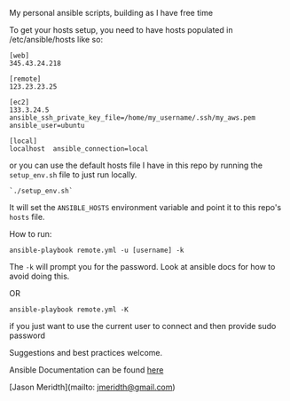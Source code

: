 My personal ansible scripts, building as I have free time

To get your hosts setup, you need to have hosts populated in /etc/ansible/hosts like so:

    [web]
    345.43.24.218

    [remote]
    123.23.23.25

    [ec2]
    133.3.24.5 ansible_ssh_private_key_file=/home/my_username/.ssh/my_aws.pem ansible_user=ubuntu

    [local]
    localhost  ansible_connection=local

or you can use the default hosts file I have in this repo by running the `setup_env.sh` file to just run locally.

    `./setup_env.sh`

It will set the `ANSIBLE_HOSTS` environment variable and point it to this repo's `hosts` file.

How to run:

    ansible-playbook remote.yml -u [username] -k

The `-k` will prompt you for the password.  Look at ansible docs for how to avoid doing this.

OR

    ansible-playbook remote.yml -K

if you just want to use the current user to connect and then provide sudo password

Suggestions and best practices welcome.

Ansible Documentation can be found [here](http://docs.ansible.com/index.html)

[Jason Meridth](mailto: jmeridth@gmail.com)

